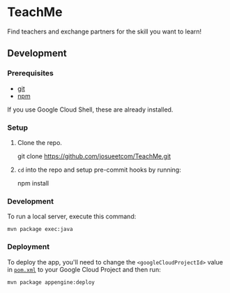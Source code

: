# TeachMe

Find teachers and exchange partners for the skill you want to learn!

## Development

### Prerequisites

- [git](https://git-scm.com/)
- [npm](https://www.npmjs.com/get-npm)

If you use Google Cloud Shell, these are already installed.

### Setup

1. Clone the repo.

   git clone https://github.com/josueetcom/TeachMe.git

2. `cd` into the repo and setup pre-commit hooks by running:

   npm install

### Development

To run a local server,
execute this command:

    mvn package exec:java

### Deployment

To deploy the app, you'll need to change the `<googleCloudProjectId>` value in [`pom.xml`](pom.xml#L19) to your Google Cloud Project and then run:

    mvn package appengine:deploy
